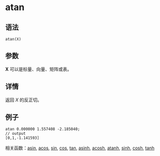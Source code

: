 # atan

## 语法

`atan(X)`

## 参数

**X** 可以是标量、向量、矩阵或表。

## 详情

返回 *X* 的反正切。

## 例子

```
atan 0.000000 1.557408 -2.185040;
// output
[0,1,-1.141593]
```

相关函数：[asin](asin.html), [acos](acos.html), [sin](../s/sin.html), [cos](../c/cos.html), [tan](../t/tan.html), [asinh](asinh.html), [acosh](acosh.html), [atanh](atanh.html), [sinh](../s/sinh.html), [cosh](../c/cosh.html), [tanh](../t/tanh.html)

